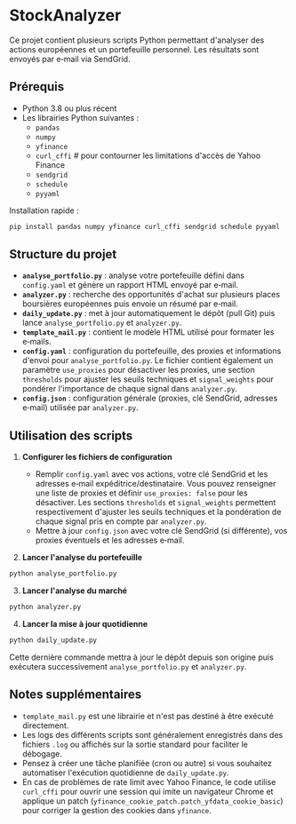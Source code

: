 # StockAnalyzer

Ce projet contient plusieurs scripts Python permettant d'analyser des actions européennes et un portefeuille personnel. Les résultats sont envoyés par e‑mail via SendGrid.

## Prérequis

- Python 3.8 ou plus récent
- Les librairies Python suivantes :
  - `pandas`
  - `numpy`
  - `yfinance`
  - `curl_cffi`  # pour contourner les limitations d'accès de Yahoo Finance
  - `sendgrid`
  - `schedule`
  - `pyyaml`

Installation rapide :

```bash
pip install pandas numpy yfinance curl_cffi sendgrid schedule pyyaml
```

## Structure du projet

- **`analyse_portfolio.py`** : analyse votre portefeuille défini dans `config.yaml` et génère un rapport HTML envoyé par e‑mail.
- **`analyzer.py`** : recherche des opportunités d'achat sur plusieurs places boursières européennes puis envoie un résumé par e‑mail.
- **`daily_update.py`** : met à jour automatiquement le dépôt (pull Git) puis lance `analyse_portfolio.py` et `analyzer.py`.
- **`template_mail.py`** : contient le modèle HTML utilisé pour formater les e‑mails.
- **`config.yaml`** : configuration du portefeuille, des proxies et informations d'envoi pour `analyse_portfolio.py`. Le fichier contient également un paramètre `use_proxies` pour désactiver les proxies, une section `thresholds` pour ajuster les seuils techniques et `signal_weights` pour pondérer l'importance de chaque signal dans `analyzer.py`.
- **`config.json`** : configuration générale (proxies, clé SendGrid, adresses e‑mail) utilisée par `analyzer.py`.

## Utilisation des scripts

1. **Configurer les fichiers de configuration**
   - Remplir `config.yaml` avec vos actions, votre clé SendGrid et les adresses e‑mail expéditrice/destinataire. Vous pouvez renseigner une liste de proxies et définir `use_proxies: false` pour les désactiver. Les sections `thresholds` et `signal_weights` permettent respectivement d'ajuster les seuils techniques et la pondération de chaque signal pris en compte par `analyzer.py`.
   - Mettre à jour `config.json` avec votre clé SendGrid (si différente), vos proxies éventuels et les adresses e‑mail.

2. **Lancer l'analyse du portefeuille**

```bash
python analyse_portfolio.py
```

3. **Lancer l'analyse du marché**

```bash
python analyzer.py
```

4. **Lancer la mise à jour quotidienne**

```bash
python daily_update.py
```

Cette dernière commande mettra à jour le dépôt depuis son origine puis exécutera successivement `analyse_portfolio.py` et `analyzer.py`.

## Notes supplémentaires

- `template_mail.py` est une librairie et n'est pas destiné à être exécuté directement.
- Les logs des différents scripts sont généralement enregistrés dans des fichiers `.log` ou affichés sur la sortie standard pour faciliter le débogage.
- Pensez à créer une tâche planifiée (cron ou autre) si vous souhaitez automatiser l'exécution quotidienne de `daily_update.py`.
- En cas de problèmes de rate limit avec Yahoo Finance, le code utilise
  `curl_cffi` pour ouvrir une session qui imite un navigateur Chrome et applique
  un patch (`yfinance_cookie_patch.patch_yfdata_cookie_basic`) pour corriger la
  gestion des cookies dans `yfinance`.

